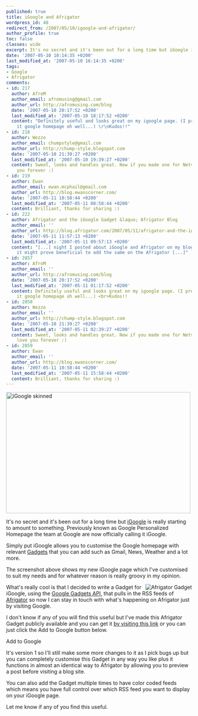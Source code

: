 ```yaml
---
published: true
title: iGoogle and Afrigator
wordpress_id: 48
redirect_from: /2007/05/10/igoogle-and-afrigator/
author_profile: true
toc: false
classes: wide
excerpt: It's no secret and it's been out for a long time but iGoogle is really starting to amount to something. Previously known as Google Personalized Homepage the team at Google are now officially calling it iGoogle.
date: '2007-05-10 18:14:35 +0200'
last_modified_at: '2007-05-10 16:14:35 +0200'
tags:
- Google
- Afrigator
comments:
- id: 217
  author: AfroM
  author_email: afromusing@gmail.com
  author_url: http://afromusing.com/blog
  date: '2007-05-10 20:17:52 +0200'
  last_modified_at: '2007-05-10 18:17:52 +0200'
  content: "Definitely useful and looks great on my igoogle page. (I prefer calling
    it google homepage oh well...) \r\nKudos!!"
- id: 218
  author: Wezzo
  author_email: chumpstyle@gmail.com
  author_url: http://chump-style.blogspot.com
  date: '2007-05-10 21:39:27 +0200'
  last_modified_at: '2007-05-10 19:39:27 +0200'
  content: Sweet, looks and handles great. Now if you made one for Netvibes I'd love
    you forever :)
- id: 219
  author: Ewan
  author_email: ewan.mcphail@gmail.com
  author_url: http://blog.ewanscorner.com/
  date: '2007-05-11 10:58:44 +0200'
  last_modified_at: '2007-05-11 08:58:44 +0200'
  content: Brilliant, thanks for sharing :)
- id: 222
  author: Afrigator and the iGoogle Gadget &laquo; Afrigator Blog
  author_email: ''
  author_url: http://blog.afrigator.com/2007/05/11/afrigator-and-the-igoogle-gadget/
  date: '2007-05-11 11:57:13 +0200'
  last_modified_at: '2007-05-11 09:57:13 +0200'
  content: "[...] night I posted about iGoogle and Afrigator on my blog and I thought
    it might prove beneficial to add the same on the Afrigator [...]"
- id: 2857
  author: AfroM
  author_email: ''
  author_url: http://afromusing.com/blog
  date: '2007-05-10 20:17:52 +0200'
  last_modified_at: '2007-05-11 01:17:52 +0200'
  content: Definitely useful and looks great on my igoogle page. (I prefer calling
    it google homepage oh well...) <br>Kudos!!
- id: 2858
  author: Wezzo
  author_email: ''
  author_url: http://chump-style.blogspot.com
  date: '2007-05-10 21:39:27 +0200'
  last_modified_at: '2007-05-11 02:39:27 +0200'
  content: Sweet, looks and handles great. Now if you made one for Netvibes I&#39;d
    love you forever :)
- id: 2859
  author: Ewan
  author_email: ''
  author_url: http://blog.ewanscorner.com/
  date: '2007-05-11 10:58:44 +0200'
  last_modified_at: '2007-05-11 15:58:44 +0200'
  content: Brilliant, thanks for sharing :)
---
```

<a href="http://www.flickr.com/photos/justinhartman/492598171/" title="Photo Sharing"><img src="http://farm1.static.flickr.com/211/492598171_68151bd005.jpg" width="500" height="329" alt="iGoogle skinned" /></a>

It's no secret and it's been out for a long time but <a href="http://www.google.com/ig">iGoogle</a> is really starting to amount to something. Previously known as Google Personalized Homepage the team at Google are now officially calling it iGoogle. 

Simply put iGoogle allows you to customise the Google homepage with relevant <a href="http://www.google.com/ig/directory?hl=en&root=/ig&dpos=top">Gadgets</a> that you can add such as Gmail, News, Weather and a lot more.

The screenshot above shows my new iGoogle page which I've customised to suit my needs and for whatever reason is really groovy in my opinion. 

<img src="http://afrigator.com/plugins/google/rss-screenshot.png" alt="Afrigator Gadget" align="right" />

What's really cool is that I decided to write a Gadget for iGoogle, using the <a href="http://www.google.com/apis/homepage/">Google Gadgets API</a>, that pulls in the RSS feeds of <a href="http://afrigator.com">Afrigator</a> so now I can stay in touch with what's happening on Afrigator just by visiting Google.

I don't know if any of you will find this useful but I've made this Afrigator Gadget publicly available and you can get it <a href="http://www.google.com/ig/add?moduleurl=http://afrigator.com/plugins/google/afrigatorrss.xml&source=imag">by visiting this link</a> or you can just click the Add to Google button below.

<a href="http://fusion.google.com/add?moduleurl=http%3A//afrigator.com/plugins/google/afrigatorrss.xml"><img src="http://buttons.googlesyndication.com/fusion/add.gif" width="104" height="17" border="0" alt="Add to Google"></a>

It's version 1 so I'll still make some more changes to it as I pick bugs up but you can completely customise this Gadget in any way you like plus it functions in almost an identical way to Afrigator by allowing you to preview a post before visiting a blog site. 

You can also add the Gadget multiple times to have color coded feeds which means you have full control over which RSS feed you want to display on your iGoogle page.

Let me know if any of you find this useful.
